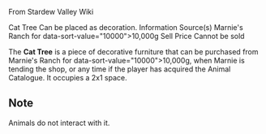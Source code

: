 From Stardew Valley Wiki

Cat Tree Can be placed as decoration. Information Source(s) Marnie's Ranch for data-sort-value="10000"&gt;10,000g Sell Price Cannot be sold

The **Cat Tree** is a piece of decorative furniture that can be purchased from Marnie's Ranch for data-sort-value="10000"&gt;10,000g, when Marnie is tending the shop, or any time if the player has acquired the Animal Catalogue. It occupies a 2x1 space.

## Note

Animals do not interact with it.